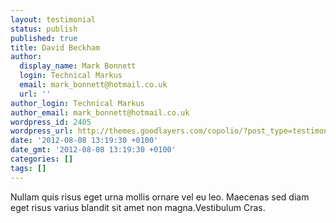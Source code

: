 ```yaml
---
layout: testimonial
status: publish
published: true
title: David Beckham
author:
  display_name: Mark Bonnett
  login: Technical Markus
  email: mark_bonnett@hotmail.co.uk
  url: ''
author_login: Technical Markus
author_email: mark_bonnett@hotmail.co.uk
wordpress_id: 2405
wordpress_url: http://themes.goodlayers.com/copolio/?post_type=testimonial&amp;p=2405
date: '2012-08-08 13:19:30 +0100'
date_gmt: '2012-08-08 13:19:30 +0100'
categories: []
tags: []
---
```

<p>Nullam quis risus eget urna mollis ornare vel eu leo. Maecenas sed diam eget risus varius blandit sit amet non magna.Vestibulum Cras.</p>
